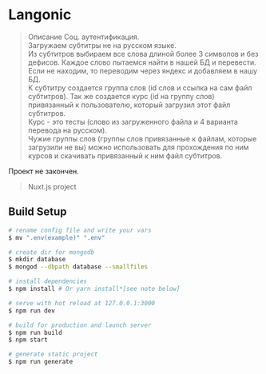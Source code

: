 # Langonic

> Описание
Соц. аутентификация.  
Загружаем субтитры не на русском языке.  
Из субтитров выбираем все слова длиной более 3 символов и без дефисов. Каждое слово пытаемся найти в нашей БД и перевести. Если не находим, то переводим через яндекс и добавляем в нашу БД.  
К субтитру создается группа слов (id слов и ссылка на сам файл субтитров). Так же создается курс (id на группу слов) привязанный к пользователю, который загрузил этот файл субтитров.  
Курс - это тесты (слово из загруженного файла и 4 варианта перевода на русском).  
Чужие группы слов (группы слов привязанные к файлам, которые загрузили не вы) можно использовать для прохождения по ним курсов и скачивать привязанный к ним файл субтитров.  
  
Проект не закончен.


> Nuxt.js project

## Build Setup

``` bash
# rename config file and write your vars
$ mv ".env(example)" ".env"

# create dir for mongodb
$ mkdir database
$ mongod --dbpath database --smallfiles

# install dependencies
$ npm install # Or yarn install*[see note below]

# serve with hot reload at 127.0.0.1:3000
$ npm run dev

# build for production and launch server
$ npm run build
$ npm start

# generate static project
$ npm run generate
```
